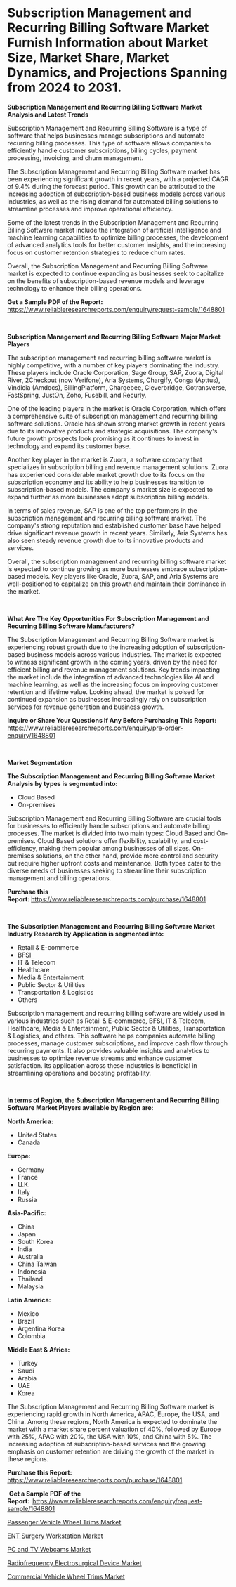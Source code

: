 <p><h1>Subscription Management and Recurring Billing Software Market Furnish Information about Market Size, Market Share, Market Dynamics, and Projections Spanning from 2024 to 2031.</h1></p><p><strong>Subscription Management and Recurring Billing Software Market Analysis and Latest Trends</strong></p>
<p><p>Subscription Management and Recurring Billing Software is a type of software that helps businesses manage subscriptions and automate recurring billing processes. This type of software allows companies to efficiently handle customer subscriptions, billing cycles, payment processing, invoicing, and churn management.</p><p>The Subscription Management and Recurring Billing Software market has been experiencing significant growth in recent years, with a projected CAGR of 9.4% during the forecast period. This growth can be attributed to the increasing adoption of subscription-based business models across various industries, as well as the rising demand for automated billing solutions to streamline processes and improve operational efficiency.</p><p>Some of the latest trends in the Subscription Management and Recurring Billing Software market include the integration of artificial intelligence and machine learning capabilities to optimize billing processes, the development of advanced analytics tools for better customer insights, and the increasing focus on customer retention strategies to reduce churn rates.</p><p>Overall, the Subscription Management and Recurring Billing Software market is expected to continue expanding as businesses seek to capitalize on the benefits of subscription-based revenue models and leverage technology to enhance their billing operations.</p></p>
<p><strong>Get a Sample PDF of the Report:&nbsp;</strong> <a href="https://www.reliableresearchreports.com/enquiry/request-sample/1648801">https://www.reliableresearchreports.com/enquiry/request-sample/1648801</a></p>
<p>&nbsp;</p>
<p><strong>Subscription Management and Recurring Billing Software Major Market Players</strong></p>
<p><p>The subscription management and recurring billing software market is highly competitive, with a number of key players dominating the industry. These players include Oracle Corporation, Sage Group, SAP, Zuora, Digital River, 2Checkout (now Verifone), Aria Systems, Chargify, Conga (Apttus), Vindicia (Amdocs), BillingPlatform, Chargebee, Cleverbridge, Gotransverse, FastSpring, JustOn, Zoho, Fusebill, and Recurly.</p><p>One of the leading players in the market is Oracle Corporation, which offers a comprehensive suite of subscription management and recurring billing software solutions. Oracle has shown strong market growth in recent years due to its innovative products and strategic acquisitions. The company's future growth prospects look promising as it continues to invest in technology and expand its customer base.</p><p>Another key player in the market is Zuora, a software company that specializes in subscription billing and revenue management solutions. Zuora has experienced considerable market growth due to its focus on the subscription economy and its ability to help businesses transition to subscription-based models. The company's market size is expected to expand further as more businesses adopt subscription billing models.</p><p>In terms of sales revenue, SAP is one of the top performers in the subscription management and recurring billing software market. The company's strong reputation and established customer base have helped drive significant revenue growth in recent years. Similarly, Aria Systems has also seen steady revenue growth due to its innovative products and services.</p><p>Overall, the subscription management and recurring billing software market is expected to continue growing as more businesses embrace subscription-based models. Key players like Oracle, Zuora, SAP, and Aria Systems are well-positioned to capitalize on this growth and maintain their dominance in the market.</p></p>
<p>&nbsp;</p>
<p><strong>What Are The Key Opportunities For Subscription Management and Recurring Billing Software Manufacturers?</strong></p>
<p><p>The Subscription Management and Recurring Billing Software market is experiencing robust growth due to the increasing adoption of subscription-based business models across various industries. The market is expected to witness significant growth in the coming years, driven by the need for efficient billing and revenue management solutions. Key trends impacting the market include the integration of advanced technologies like AI and machine learning, as well as the increasing focus on improving customer retention and lifetime value. Looking ahead, the market is poised for continued expansion as businesses increasingly rely on subscription services for revenue generation and business growth.</p></p>
<p><strong>Inquire or Share Your Questions If Any Before Purchasing This Report:</strong> <a href="https://www.reliableresearchreports.com/enquiry/pre-order-enquiry/1648801">https://www.reliableresearchreports.com/enquiry/pre-order-enquiry/1648801</a></p>
<p>&nbsp;</p>
<p><strong>Market Segmentation</strong></p>
<p><strong>The Subscription Management and Recurring Billing Software Market Analysis by types is segmented into:</strong></p>
<p><ul><li>Cloud Based</li><li>On-premises</li></ul></p>
<p><p>Subscription Management and Recurring Billing Software are crucial tools for businesses to efficiently handle subscriptions and automate billing processes. The market is divided into two main types: Cloud Based and On-premises. Cloud Based solutions offer flexibility, scalability, and cost-efficiency, making them popular among businesses of all sizes. On-premises solutions, on the other hand, provide more control and security but require higher upfront costs and maintenance. Both types cater to the diverse needs of businesses seeking to streamline their subscription management and billing operations.</p></p>
<p><strong>Purchase this Report:&nbsp;</strong><a href="https://www.reliableresearchreports.com/purchase/1648801">https://www.reliableresearchreports.com/purchase/1648801</a></p>
<p>&nbsp;</p>
<p><strong>The Subscription Management and Recurring Billing Software Market Industry Research by Application is segmented into:</strong></p>
<p><ul><li>Retail & E-commerce</li><li>BFSI</li><li>IT & Telecom</li><li>Healthcare</li><li>Media & Entertainment</li><li>Public Sector & Utilities</li><li>Transportation & Logistics</li><li>Others</li></ul></p>
<p><p>Subscription management and recurring billing software are widely used in various industries such as Retail & E-commerce, BFSI, IT & Telecom, Healthcare, Media & Entertainment, Public Sector & Utilities, Transportation & Logistics, and others. This software helps companies automate billing processes, manage customer subscriptions, and improve cash flow through recurring payments. It also provides valuable insights and analytics to businesses to optimize revenue streams and enhance customer satisfaction. Its application across these industries is beneficial in streamlining operations and boosting profitability.</p></p>
<p>&nbsp;</p>
<p><strong>In terms of Region, the Subscription Management and Recurring Billing Software Market Players available by Region are:</strong></p>
<p>
    <p> <strong> North America: </strong>
        <ul>
            <li>United States</li>
            <li>Canada</li>
        </ul>
        </p> 
    <p> <strong> Europe: </strong>
        <ul>
            <li>Germany</li>
            <li>France</li>
            <li>U.K.</li>
            <li>Italy</li>
            <li>Russia</li>
        </ul>
        </p> 
    <p> <strong> Asia-Pacific: </strong>
        <ul>
            <li>China</li>
            <li>Japan</li>
            <li>South Korea</li>
            <li>India</li>
            <li>Australia</li>
            <li>China Taiwan</li>
            <li>Indonesia</li>
            <li>Thailand</li>
            <li>Malaysia</li>
        </ul>
        </p> 
    <p> <strong> Latin America: </strong>
        <ul>
            <li>Mexico</li>
            <li>Brazil</li>
            <li>Argentina Korea</li>
            <li>Colombia</li>
        </ul>
        </p> 
    <p> <strong> Middle East & Africa: </strong>
        <ul>
            <li>Turkey</li>
            <li>Saudi</li>
            <li>Arabia</li>
            <li>UAE</li>
            <li>Korea</li>
        </ul>
    </p>
    </p>
<p><p>The Subscription Management and Recurring Billing Software market is experiencing rapid growth in North America, APAC, Europe, the USA, and China. Among these regions, North America is expected to dominate the market with a market share percent valuation of 40%, followed by Europe with 25%, APAC with 20%, the USA with 10%, and China with 5%. The increasing adoption of subscription-based services and the growing emphasis on customer retention are driving the growth of the market in these regions.</p></p>
<p><strong>Purchase this Report: </strong><a href="https://www.reliableresearchreports.com/purchase/1648801">https://www.reliableresearchreports.com/purchase/1648801</a></p>
<p>&nbsp;<strong>Get a Sample PDF of the Report:&nbsp;&nbsp;</strong><a href="https://www.reliableresearchreports.com/enquiry/request-sample/1648801">https://www.reliableresearchreports.com/enquiry/request-sample/1648801</a></p>
<p><strong></strong></p>
<p><p><a href="https://github.com/wwwkeltoum/Market-Research-Report-List-2/blob/main/passenger-vehicle-wheel-trims-market.md">Passenger Vehicle Wheel Trims Market</a></p><p><a href="https://github.com/sofayahoo2023/Market-Research-Report-List-3/blob/main/ent-surgery-workstation-market.md">ENT Surgery Workstation Market</a></p><p><a href="https://github.com/gamblestampleyjenny50m5sl6/Market-Research-Report-List-1/blob/main/pc-and-tv-webcams-market.md">PC and TV Webcams Market</a></p><p><a href="https://github.com/nicholepatriciadoylenwnrjr0/Market-Research-Report-List-1/blob/main/radiofrequency-electrosurgical-device-market.md">Radiofrequency Electrosurgical Device Market</a></p><p><a href="https://github.com/joannesouthgate/Market-Research-Report-List-2/blob/main/commercial-vehicle-wheel-trims-market.md">Commercial Vehicle Wheel Trims Market</a></p></p>